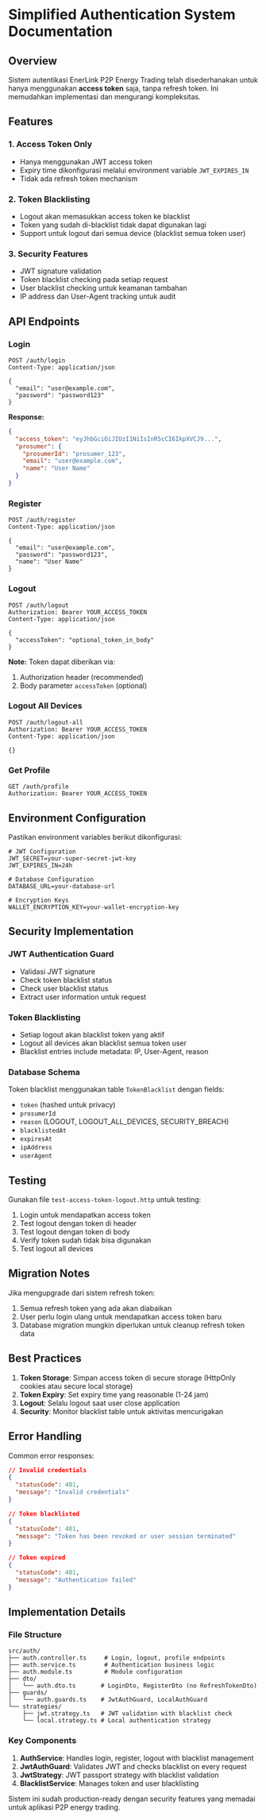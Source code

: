 # Simplified Authentication System Documentation

## Overview
Sistem autentikasi EnerLink P2P Energy Trading telah disederhanakan untuk hanya menggunakan **access token** saja, tanpa refresh token. Ini memudahkan implementasi dan mengurangi kompleksitas.

## Features

### 1. Access Token Only
- Hanya menggunakan JWT access token
- Expiry time dikonfigurasi melalui environment variable `JWT_EXPIRES_IN`
- Tidak ada refresh token mechanism

### 2. Token Blacklisting
- Logout akan memasukkan access token ke blacklist
- Token yang sudah di-blacklist tidak dapat digunakan lagi
- Support untuk logout dari semua device (blacklist semua token user)

### 3. Security Features
- JWT signature validation
- Token blacklist checking pada setiap request
- User blacklist checking untuk keamanan tambahan
- IP address dan User-Agent tracking untuk audit

## API Endpoints

### Login
```http
POST /auth/login
Content-Type: application/json

{
  "email": "user@example.com",
  "password": "password123"
}
```

**Response:**
```json
{
  "access_token": "eyJhbGciOiJIUzI1NiIsInR5cCI6IkpXVCJ9...",
  "prosumer": {
    "prosumerId": "prosumer_123",
    "email": "user@example.com",
    "name": "User Name"
  }
}
```

### Register
```http
POST /auth/register
Content-Type: application/json

{
  "email": "user@example.com",
  "password": "password123",
  "name": "User Name"
}
```

### Logout
```http
POST /auth/logout
Authorization: Bearer YOUR_ACCESS_TOKEN
Content-Type: application/json

{
  "accessToken": "optional_token_in_body"
}
```

**Note:** Token dapat diberikan via:
1. Authorization header (recommended)
2. Body parameter `accessToken` (optional)

### Logout All Devices
```http
POST /auth/logout-all
Authorization: Bearer YOUR_ACCESS_TOKEN
Content-Type: application/json

{}
```

### Get Profile
```http
GET /auth/profile
Authorization: Bearer YOUR_ACCESS_TOKEN
```

## Environment Configuration

Pastikan environment variables berikut dikonfigurasi:

```env
# JWT Configuration
JWT_SECRET=your-super-secret-jwt-key
JWT_EXPIRES_IN=24h

# Database Configuration
DATABASE_URL=your-database-url

# Encryption Keys
WALLET_ENCRYPTION_KEY=your-wallet-encryption-key
```

## Security Implementation

### JWT Authentication Guard
- Validasi JWT signature
- Check token blacklist status
- Check user blacklist status
- Extract user information untuk request

### Token Blacklisting
- Setiap logout akan blacklist token yang aktif
- Logout all devices akan blacklist semua token user
- Blacklist entries include metadata: IP, User-Agent, reason

### Database Schema
Token blacklist menggunakan table `TokenBlacklist` dengan fields:
- `token` (hashed untuk privacy)
- `prosumerId`
- `reason` (LOGOUT, LOGOUT_ALL_DEVICES, SECURITY_BREACH)
- `blacklistedAt`
- `expiresAt`
- `ipAddress`
- `userAgent`

## Testing

Gunakan file `test-access-token-logout.http` untuk testing:

1. Login untuk mendapatkan access token
2. Test logout dengan token di header
3. Test logout dengan token di body
4. Verify token sudah tidak bisa digunakan
5. Test logout all devices

## Migration Notes

Jika mengupgrade dari sistem refresh token:
1. Semua refresh token yang ada akan diabaikan
2. User perlu login ulang untuk mendapatkan access token baru
3. Database migration mungkin diperlukan untuk cleanup refresh token data

## Best Practices

1. **Token Storage**: Simpan access token di secure storage (HttpOnly cookies atau secure local storage)
2. **Token Expiry**: Set expiry time yang reasonable (1-24 jam)
3. **Logout**: Selalu logout saat user close application
4. **Security**: Monitor blacklist table untuk aktivitas mencurigakan

## Error Handling

Common error responses:

```json
// Invalid credentials
{
  "statusCode": 401,
  "message": "Invalid credentials"
}

// Token blacklisted
{
  "statusCode": 401,
  "message": "Token has been revoked or user session terminated"
}

// Token expired
{
  "statusCode": 401,
  "message": "Authentication failed"
}
```

## Implementation Details

### File Structure
```
src/auth/
├── auth.controller.ts     # Login, logout, profile endpoints
├── auth.service.ts        # Authentication business logic
├── auth.module.ts         # Module configuration
├── dto/
│   └── auth.dto.ts       # LoginDto, RegisterDto (no RefreshTokenDto)
├── guards/
│   └── auth.guards.ts    # JwtAuthGuard, LocalAuthGuard
└── strategies/
    ├── jwt.strategy.ts   # JWT validation with blacklist check
    └── local.strategy.ts # Local authentication strategy
```

### Key Components

1. **AuthService**: Handles login, register, logout with blacklist management
2. **JwtAuthGuard**: Validates JWT and checks blacklist on every request
3. **JwtStrategy**: JWT passport strategy with blacklist validation
4. **BlacklistService**: Manages token and user blacklisting

Sistem ini sudah production-ready dengan security features yang memadai untuk aplikasi P2P energy trading.
